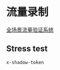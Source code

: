 # 流量录制

[全场景流量验证系统](https://mp.weixin.qq.com/s/EZE6wj8JCDQY_PokNH-XbA)

## Stress test
`x-shadow-token`
